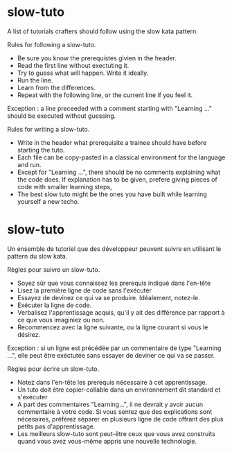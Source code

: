 # slow-tuto
A list of tutorials crafters should follow using the slow kata pattern.

Rules for following a slow-tuto.
- Be sure you know the prerequistes givien in the header.
- Read the first line without exectuting it.
- Try to guess what will happen. Write it ideally.
- Run the line.
- Learn from the differences.
- Repeat with the following line, or the current line if you feel it.

Exception : a line preceeded with a comment starting with "Learning ..." should be executed without guessing.

Rules for writing a slow-tuto.
- Write in the header what prerequisite a trainee should have before starting the tuto.
- Each file can be copy-pasted in a classical environment for the language and run.
- Except for "Learning ...", there should be no comments explaining what the code does. If explanation has to be given, prefere giving pieces of code with smaller learning steps, 
- The best slow tuto might be the ones you have built while learning yourself a new techo.

# slow-tuto
Un ensemble de tutoriel que des développeur peuvent suivre en utilisant le pattern du slow kata.

Règles pour suivre un slow-tuto.
- Soyez sûr que vous connaissez les prerequis indiqué dans l'en-tête
- Lisez la première ligne de code sans l'exécuter
- Essayez de devinez ce qui va se produire. Idéalement, notez-le.
- Exécuter la ligne de code.
- Verbalisez l'apprentissage acquis, qu'il y ait des différence par rapport à ce que vous imaginiez ou non.
- Recommencez avec la ligne suivante, ou la ligne courant si vous le désirez.

Exception : si un ligne est précédée par un commentaire de type "Learning ...", elle peut être exéctutée sans essayer de deviner ce qui va se passer.

Règles pour écrire un slow-tuto.
- Notez dans l'en-tête les prerequis nécessaire à cet apprentissage.
- Un tuto doit être copier-collable dans un environnement dit standard et s'exécuter
- A part des commentaires "Learning...", il ne devrait y avoir aucun commentaire à votre code. Si vous sentez que des explications sont nécesaires, préférez séparer en plusieurs ligne de code offrant des plus petits pas d'apprentissage.
- Les meilleurs slow-tuto sont peut-être ceux que vous avez construits quand vous avez vous-même appris une nouvelle technologie.
